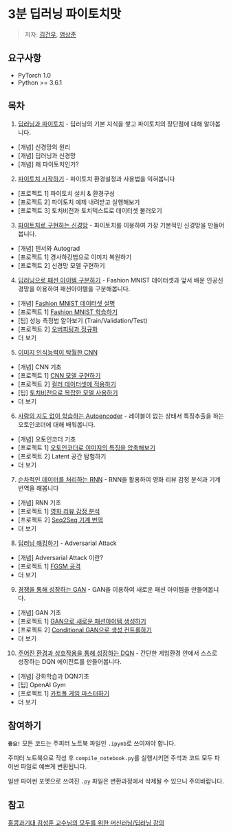 # 3분 딥러닝 파이토치맛

> 저자: [김건우](https://github.com/keon), [염상준](https://github.com/ysangj)

## 요구사항

* PyTorch 1.0
* Python >= 3.6.1


## 목차

1. [딥러닝과 파이토치](01-딥러닝과_파이토치) - 딥러닝의 기본 지식을 쌓고 파이토치의 장단점에 대해 알아봅니다.
  * [개념] 신경망의 원리
  * [개념] 딥러닝과 신경망
  * [개념] 왜 파이토치인가?
2. [파이토치 시작하기](02-파이토치_시작하기) - 파이토치 환경설정과 사용법을 익혀봅니다
  * [프로젝트 1] 파이토치 설치 & 환경구성
  * [프로젝트 2] 파이토치 예제 내려받고 실행해보기
  * [프로젝트 3] 토치비전과 토치텍스트로 데이터셋 불러오기
3. [파이토치로 구현하는 신경망](03-파이토치로_구현하는_인공_신경망) - 파이토치를 이용하여 가장 기본적인 신경망을 만들어봅니다.
  * [개념] 텐서와 Autograd
  * [프로젝트 1] 경사하강법으로 이미지 복원하기
  * [프로젝트 2] 신경망 모델 구현하기
4. [딥러닝으로 패션 아이템 구분하기](04-딥러닝으로_패션_아이템_구분하기) - Fashion MNIST 데이터셋과 앞서 배운 인공신경망을 이용하여 패션아이템을 구분해봅니다.
  * [개념] [Fashion MNIST 데이터셋 설명](04-딥러닝으로_패션_아이템_구분하기/01-fashion-mnist.ipynb)
  * [프로젝트 1] [Fashion MNIST 학습하기](04-딥러닝으로_패션_아이템_구분하기/02-neural-network.ipynb)
  * [팁] 성능 측정법 알아보기 (Train/Validation/Test)
  * [프로젝트 2] [오버피팅과 정규화](04-딥러닝으로_패션_아이템_구분하기/03-overfitting-and-regularization.ipynb)
  * 더 보기
5. [이미지 인식능력이 탁월한 CNN](05-이미지_처리능력이_탁월한_CNN)
  * [개념] CNN 기초
  * [프로젝트 1] [CNN 모델 구현하기](05-이미지_처리능력이_탁월한_CNN/01-cnn.ipynb)
  * [프로젝트 2] [컬러 데이터셋에 적용하기](05-이미지_처리능력이_탁월한_CNN/02-cifar-cnn.ipynb)
  * [팁] [토치비전으로 복잡한 모델 사용하기](05-이미지_처리능력이_탁월한_CNN/03-torcivision-models.ipynb)
  * 더 보기
6. [사람의 지도 없이 학습하는 Autoencoder](06-사람의_지도_없이_학습하는_오토인코더) - 레이블이 없는 상태서 특징추출을 하는 오토인코더에 대해 배워봅니다.
  * [개념] 오토인코더 기초
  * [프로젝트 1] [오토인코더로 이미지의 특징을 압축해보기](06-사람의_지도_없이_학습하는_오토인코더/01-autoencoder.ipynb)
  * [프로젝트 2] Latent 공간 탐험하기
  * 더 보기
7. [순차적인 데이터를 처리하는 RNN](07-순차적인_데이터를_처리하는_RNN) - RNN을 활용하여 영화 리뷰 감정 분석과 기계번역을 해봅니다
  * [개념] RNN 기초
  * [프로젝트 1] [영화 리뷰 감정 분석](07-순차적인_데이터를_처리하는_RNN/01-text-classification.ipynb)
  * [프로젝트 2] [Seq2Seq 기계 번역](07-순차적인_데이터를_처리하는_RNN/02-sequence-to-sequence.ipynb)
  * 더 보기
8. [딥러닝 해킹하기](08-딥러닝_해킹하기) - Adversarial Attack
  * [개념] Adversarial Attack 이란?
  * [프로젝트 1] [FGSM 공격](08-딥러닝_해킹하기/01-fgsm-attack.ipynb)
  * 더 보기
9. [경쟁을 통해 성장하는 GAN](09-경쟁을_통해_학습하는_GAN) - GAN을 이용하여 새로운 패션 아이템을 만들어봅니다.
  * [개념] GAN 기초
  * [프로젝트 1] [GAN으로 새로운 패션아이템 생성하기](09-경쟁을_통해_학습하는_GAN/01-gan.ipynb)
  * [프로젝트 2] [Conditional GAN으로 생성 컨트롤하기](09-경쟁을_통해_학습하는_GAN/02-conditional-gan.ipynb)
  * 더 보기
10. [주어진 환경과 상호작용을 통해 성장하는 DQN](10-주어진_환경과_상호작용을_통해_학습하는_DQN) - 간단한 게임환경 안에서 스스로 성장하는 DQN 에이전트를 만들어봅니다.
  * [개념] 강화학습과 DQN기초
  * [팁] OpenAI Gym
  * [프로젝트 1] [카트폴 게임 마스터하기](10-주어진_환경과_상호작용을_통해_학습하는_DQN/01-cartpole-dqn.ipynb)
  * 더 보기


## 참여하기

**`중요!`** 모든 코드는 주피터 노트북 파일인 `.ipynb`로 쓰여져야 합니다.

주피터 노트북으로 작성 후 `compile_notebook.py`를 실행시키면 주석과 코드 모두 파이썬 파일로 예쁘게 변환됩니다.

일반 파이썬 포멧으로 쓰여진 `.py` 파일은 변환과정에서 삭제될 수 있으니 주의바랍니다.


## 참고

[홍콩과기대 김성훈 교수님의 모두를 위한 머신러닝/딥러닝 강의](https://www.youtube.com/watch?v=BS6O0zOGX4E&list=PLlMkM4tgfjnLSOjrEJN31gZATbcj_MpUm)
